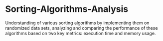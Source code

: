 # Sorting-Algorithms-Analysis
Understanding of various sorting algorithms by implementing them on randomized data sets, analyzing and comparing the performance of these algorithms based on two key metrics: execution time and memory usage.
